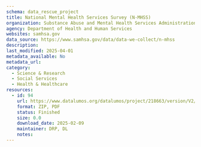 ```yaml
---
schema: data_rescue_project 
title: National Mental Health Services Survey (N-MHSS)
organization: Substance Abuse and Mental Health Services Administration
agency: Department of Health and Human Services
websites: samhsa.gov
data_source: https://www.samhsa.gov/data/data-we-collect/n-mhss
description: 
last_modified: 2025-04-01
metadata_available: No
metadata_url: 
category:
  - Science & Research 
  - Social Services 
  - Health & Healthcare 
resources:
  - id: 94
    url: https://www.datalumos.org/datalumos/project/218663/version/V2/view
    format: ZIP, PDF
    status: Finished
    size: 0.0
    download_date: 2025-02-09
    maintainer: DRP, DL
    notes: 
---
```

